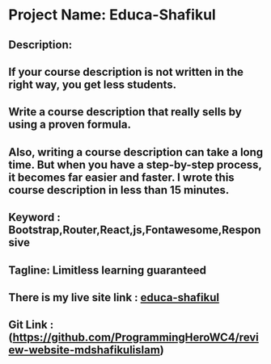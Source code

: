 
# Project Name: Educa-Shafikul

## Description: 
## If your course description is not written in the right way, you get less students.

## Write a course description that really sells by using a proven formula.

## Also, writing a course description can take a long time. But when you have a step-by-step process, it becomes far easier and faster. I wrote this course description in less than 15 minutes.

## Keyword : Bootstrap,Router,React,js,Fontawesome,Responsive

## Tagline: Limitless learning guaranteed

## There is my live site link : [educa-shafikul](https://educa-shafikul.netlify.app/)

## Git Link :(https://github.com/ProgrammingHeroWC4/review-website-mdshafikulislam)
